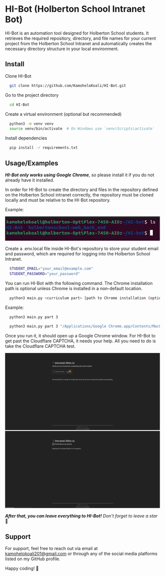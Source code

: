 
# HI-Bot (Holberton School Intranet Bot)

HI-Bot is an automation tool designed for Holberton School students. It retrieves the required repository, directory, and file names for your current project from the Holberton School Intranet and automatically creates the necessary directory structure in your local environment.


## Install

Clone HI-Bot

```bash
  git clone https://github.com/KamoheloKoali/HI-Bot.git
```

Go to the project directory

```bash
  cd HI-Bot
```

Create a virtual environment (optional but recommended)

```bash
  python3 -m venv venv
  source venv/bin/activate  # On Windows use `venv\Scripts\activate`
```

Install dependencies

```bash
  pip install -r requirements.txt
```


## Usage/Examples

<b><i>HI-Bot only works using Google Chrome</i></b>, so please install it if you do not already have it installed.

In order for HI-Bot to create the directory and files in the repository defined on the Holberton School intranet correctly, the repository must be cloned locally and must be relative to the HI-Bot repository.

Example: 

![Example Screenshot](./img/image.png)

Create a .env.local file inside HI-Bot's repository to store your student email and password, which are required for logging into the Holberton School Intranet.

``` bash
  STUDENT_EMAIL="your_email@example.com"
  STUDENT_PASSWORD="your_password"
```

You can run HI-Bot with the following command. The Chrome installation path is optional unless Chrome is installed in a non-default location.

``` bash
  python3 main.py <curriculum part> [path to Chrome installation (optional)]
```
Example:

``` bash
  python3 main.py part 3
```

``` bash
  python3 main.py part 3 "/Applications/Google Chrome.app/Contents/MacOS/Google Chrome"
```

Once you run it, it should open up a Google Chrome window. For HI-Bot to get past the Cloudflare CAPTCHA, it needs your help. All you need to do is take the Cloudflare CAPTCHA test.

![CAPTCHA_test Screenshot](./img/CAPTCHA_test.png)
![CAPTCHA_complete Screenshot](./img/CAPTCHA_complete.png)

<i>
<b>After that, you can leave everything to HI-Bot!</b> Don't forget to leave a star
</i>🙂

## Support

For support, feel free to reach out via email at kamohelokoali201@gmail.com or through any of the social media platforms listed on my GitHub profile.

Happy coding! 🚀

